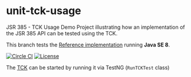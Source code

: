 # unit-tck-usage
JSR 385 - TCK Usage Demo Project illustrating how an implementation of the JSR 385 API can be tested using the TCK.

This branch tests the [Reference implementation](../../../indriya) running **Java SE 8**.

[![Circle CI](https://circleci.com/gh/unitsofmeasurement/unit-tck-usage/tree/java8.svg?style=svg)](https://circleci.com/gh/unitsofmeasurement/unit-tck-usage/tree/java8)
[![License](http://img.shields.io/badge/license-BSD3-blue.svg?style=flat-square)](http://opensource.org/licenses/BSD-3-Clause)

The [TCK](../../../unit-tck) can be started by running it via TestNG (`RunTCKTest` class)
